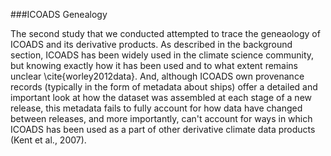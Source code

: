 ###ICOADS Genealogy 

The second study that we conducted attempted to trace the geneaology of ICOADS and its derivative products. As described in the background section, ICOADS has been widely used in the climate science community, but knowing exactly how it has been used and to what extent remains unclear \cite{worley2012data}. And, although ICOADS own provenance records (typically in the form of metadata about ships) offer a detailed and important look at how the dataset was assembled at each stage of a new release, this metadata fails to fully account for how data have changed between releases, and more importantly,
can't account for ways in which ICOADS has been used as a part of other derivative climate data products (Kent et al., 2007).